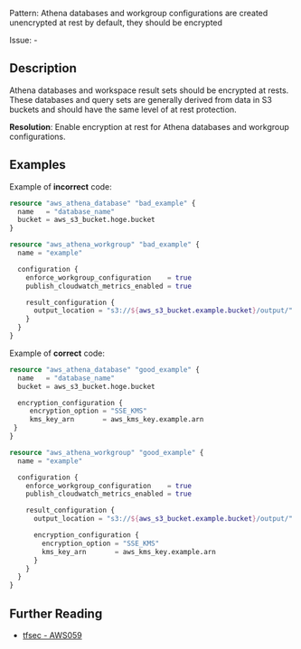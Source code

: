 Pattern: Athena databases and workgroup configurations are created unencrypted at rest by default, they should be encrypted

Issue: -

## Description

Athena databases and workspace result sets should be encrypted at rests. These databases and query sets are generally derived from data in S3 buckets and should have the same level of at rest protection.

**Resolution**: Enable encryption at rest for Athena databases and workgroup configurations.

## Examples

Example of **incorrect** code:

```terraform
resource "aws_athena_database" "bad_example" {
  name   = "database_name"
  bucket = aws_s3_bucket.hoge.bucket
}

resource "aws_athena_workgroup" "bad_example" {
  name = "example"

  configuration {
    enforce_workgroup_configuration    = true
    publish_cloudwatch_metrics_enabled = true

    result_configuration {
      output_location = "s3://${aws_s3_bucket.example.bucket}/output/"
    }
  }
}
```

Example of **correct** code:

```terraform
resource "aws_athena_database" "good_example" {
  name   = "database_name"
  bucket = aws_s3_bucket.hoge.bucket

  encryption_configuration {
     encryption_option = "SSE_KMS"
     kms_key_arn       = aws_kms_key.example.arn
 }
}

resource "aws_athena_workgroup" "good_example" {
  name = "example"

  configuration {
    enforce_workgroup_configuration    = true
    publish_cloudwatch_metrics_enabled = true

    result_configuration {
      output_location = "s3://${aws_s3_bucket.example.bucket}/output/"

      encryption_configuration {
        encryption_option = "SSE_KMS"
        kms_key_arn       = aws_kms_key.example.arn
      }
    }
  }
}
```

## Further Reading

* [tfsec - AWS059](https://tfsec.dev/docs/aws/AWS059/)